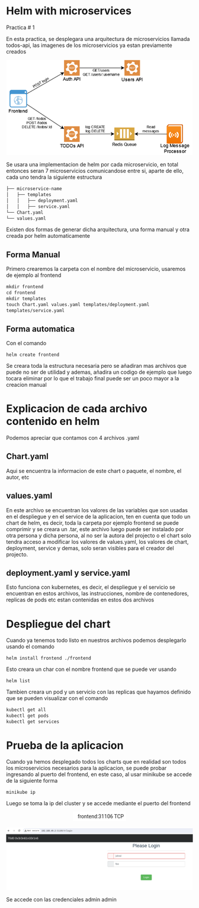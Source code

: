 # Helm with microservices

Practica # 1

En esta practica, se desplegara una arquitectura de microservicios llamada todos-api, las imagenes de los microservicios ya estan previamente creados

<p align="center">
  <img src="images/image1.png">
</p>

Se usara una implementacion de helm por cada microservicio, en total entonces seran 7 microservicios comunicandose entre si, aparte de ello, cada uno tendra la siguiente estructura

    ├── microservice-name
    │   ├── templates
    │   │   ├── deployment.yaml
    │   │   ├── service.yaml
    └── Chart.yaml
    └── values.yaml

Existen dos formas de generar dicha arquitectura, una forma manual y otra creada por helm automaticamente

## Forma Manual

Primero crearemos la carpeta con el nombre del microservicio, usaremos de ejemplo al frontend

    mkdir frontend
    cd frontend
    mkdir templates
    touch Chart.yaml values.yaml templates/deployment.yaml templates/service.yaml

## Forma automatica

Con el comando

    helm create frontend

Se creara toda la estructura necesaria pero se añadiran mas archivos que puede no ser de utilidad y ademas, añadira un codigo de ejemplo que luego tocara eliminar por lo que el trabajo final puede ser un poco mayor a la creacion manual

# Explicacion de cada archivo contenido en helm

Podemos apreciar que contamos con 4 archivos .yaml

## Chart.yaml

Aqui se encuentra la informacion de este chart o paquete, el nombre, el autor, etc

## values.yaml

En este archivo se encuentran los valores de las variables que son usadas en el despliegue y en el service de la aplicacion, ten en cuenta que todo un chart de helm, es decir, toda la carpeta por ejemplo frontend se puede comprimir y se creara un .tar, este archivo luego puede ser instalado por otra persona y dicha persona, al no ser la autora del projecto o el chart solo tendra acceso a modificar los valores de values.yaml, los valores de chart, deployment, service y demas, solo seran visibles para el creador del projecto.

## deployment.yaml y service.yaml

Esto funciona con kubernetes, es decir, el despliegue y el servicio se encuentran en estos archivos, las instrucciones, nombre de contenedores, replicas de pods etc estan contenidas en estos dos archivos

# Despliegue del chart

Cuando ya tenemos todo listo en nuestros archivos podemos desplegarlo usando el comando

    helm install frontend ./frontend

Esto creara un char con el nombre frontend que se puede ver usando

    helm list

Tambien creara un pod y un servicio con las replicas que hayamos definido que se pueden visualizar con el comando

    kubectl get all
    kubectl get pods
    kubectl get services

# Prueba de la aplicacion

Cuando ya hemos desplegado todos los charts que en realidad son todos los microservicios necesarios para la aplicacion, se puede probar ingresando al puerto del frontend, en este caso, al usar minikube se accede de la siguiente forma

    minikube ip

Luego se toma la ip del cluster y se accede mediante el puerto del frontend


<p align="center">
  <img src="images/image2.png">
</p>


<p align="center">
  <img src="images/image3.png">
</p>

Se accede con las credenciales admin admin

